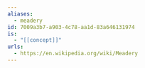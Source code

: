 ```yaml
---
aliases:
  - meadery
id: 7009a3b7-a903-4c78-aa1d-83a646131974
is:
  - "[[concept]]"
urls:
  - https://en.wikipedia.org/wiki/Meadery
---
```

